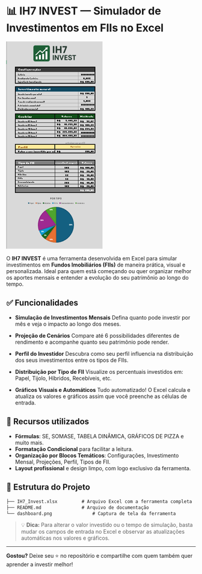
# 📊 IH7 INVEST — Simulador de Investimentos em FIIs no Excel

![IH7 Invest Dashboard](dashboard.png)

O **IH7 INVEST** é uma ferramenta desenvolvida em Excel para simular investimentos em **Fundos Imobiliários (FIIs)** de maneira prática, visual e personalizada. Ideal para quem está começando ou quer organizar melhor os aportes mensais e entender a evolução do seu patrimônio ao longo do tempo.

## ✅ Funcionalidades

- **Simulação de Investimentos Mensais**
  Defina quanto pode investir por mês e veja o impacto ao longo dos meses.

- **Projeção de Cenários**
  Compare até 6 possibilidades diferentes de rendimento e acompanhe quanto seu patrimônio pode render.

- **Perfil do Investidor**
  Descubra como seu perfil influencia na distribuição dos seus investimentos entre os tipos de FIIs.

- **Distribuição por Tipo de FII**
  Visualize os percentuais investidos em: Papel, Tijolo, Híbridos, Recebíveis, etc.

- **Gráficos Visuais e Automáticos**
  Tudo automatizado! O Excel calcula e atualiza os valores e gráficos assim que você preenche as células de entrada.

## 🧩 Recursos utilizados

- **Fórmulas**: SE, SOMASE, TABELA DINÂMICA, GRÁFICOS DE PIZZA e muito mais.
- **Formatação Condicional** para facilitar a leitura.
- **Organização por Blocos Temáticos**: Configurações, Investimento Mensal, Projeções, Perfil, Tipos de FII.
- **Layout profissional** e design limpo, com logo exclusivo da ferramenta.

## 📂 Estrutura do Projeto

```
├── IH7_Invest.xlsx         # Arquivo Excel com a ferramenta completa
├── README.md               # Arquivo de documentação
└── dashboard.png               # Captura de tela da ferramenta

```

> 💡 **Dica:** Para alterar o valor investido ou o tempo de simulação, basta mudar os campos de entrada no Excel e observar as atualizações automáticas nos valores e gráficos.

---

**Gostou?** Deixe seu ⭐ no repositório e compartilhe com quem também quer aprender a investir melhor!
